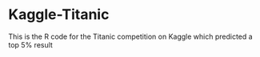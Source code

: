 # Kaggle-Titanic
This is the R code for the Titanic competition on Kaggle which predicted a top 5% result
